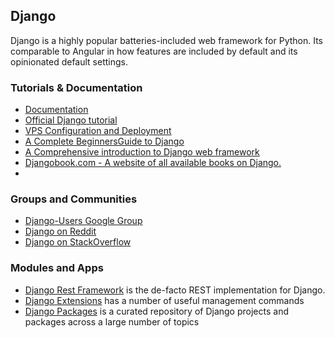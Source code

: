 ## Django

Django is a highly popular batteries-included web framework for Python.  Its comparable to
Angular in how features are included by default and its opinionated default settings.

### Tutorials & Documentation
 * [Documentation](https://docs.djangoproject.com/)
 * [Official Django tutorial](https://docs.djangoproject.com/en/stable/intro/tutorial01/)
 * [VPS Configuration and Deployment](https://www.digitalocean.com/community/tutorials/how-to-set-up-django-with-postgres-nginx-and-gunicorn-on-ubuntu-20-04)
 * [A Complete BeginnersGuide to Django](https://simpleisbetterthancomplex.com/series/beginners-guide/1.11/)
  * [A Comprehensive introduction to Django web framework](https://developer.mozilla.org/en-US/docs/Learn/Server-side/Django)
  * [Djangobook.com - A website of all available books on Django.](https://djangobook.com/)
  * 

### Groups and Communities
 * [Django-Users Google Group](https://groups.google.com/forum/#!forum/django-users)
 * [Django on Reddit](https://www.reddit.com/r/django/)
 * [Django on StackOverflow](https://stackoverflow.com/questions/tagged/django)

### Modules and Apps
 * [Django Rest Framework](http://www.django-rest-framework.org/) is the de-facto REST implementation for Django.
 * [Django Extensions](http://django-extensions.readthedocs.io/en/latest/) has a number of useful management commands
 * [Django Packages](https://djangopackages.org) is a curated repository of Django projects and packages across a large number of topics
